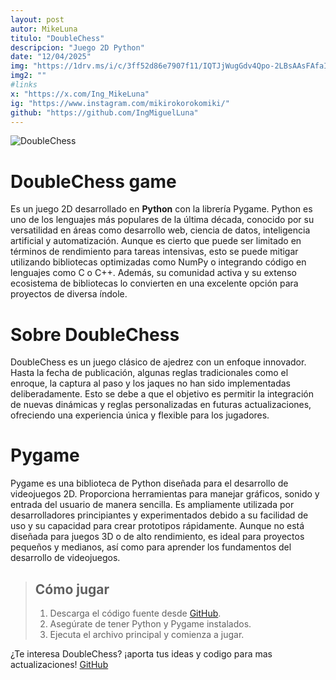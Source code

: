 ```yaml
---
layout: post
autor: MikeLuna
titulo: "DoubleChess"
descripcion: "Juego 2D Python"
date: "12/04/2025"
img: "https://1drv.ms/i/c/3ff52d86e7907f11/IQTJjWugGdv4Qpo-2LBsAAsFAfaIEhK-ETu7HlKW4gw91hA?width=auto"
img2: ""
#links
x: "https://x.com/Ing_MikeLuna"
ig: "https://www.instagram.com/mikirokorokomiki/"
github: "https://github.com/IngMiguelLuna"
---
```


<img src="https://1drv.ms/i/c/3ff52d86e7907f11/IQTJjWugGdv4Qpo-2LBsAAsFAfaIEhK-ETu7HlKW4gw91hA?width=auto" alt="DoubleChess" class="w-full h-auto mt-8">

# DoubleChess game 

Es un juego 2D desarrollado en **Python** con la librería Pygame. Python es uno de los lenguajes más populares de la última década, conocido por su versatilidad en áreas como desarrollo web, ciencia de datos, inteligencia artificial y automatización. Aunque es cierto que puede ser limitado en términos de rendimiento para tareas intensivas, esto se puede mitigar utilizando bibliotecas optimizadas como NumPy o integrando código en lenguajes como C o C++. Además, su comunidad activa y su extenso ecosistema de bibliotecas lo convierten en una excelente opción para proyectos de diversa índole.

# Sobre DoubleChess

DoubleChess es un juego clásico de ajedrez con un enfoque innovador. Hasta la fecha de publicación, algunas reglas tradicionales como el enroque, la captura al paso y los jaques no han sido implementadas deliberadamente. Esto se debe a que el objetivo es permitir la integración de nuevas dinámicas y reglas personalizadas en futuras actualizaciones, ofreciendo una experiencia única y flexible para los jugadores.

# Pygame

Pygame es una biblioteca de Python diseñada para el desarrollo de videojuegos 2D. Proporciona herramientas para manejar gráficos, sonido y entrada del usuario de manera sencilla. Es ampliamente utilizada por desarrolladores principiantes y experimentados debido a su facilidad de uso y su capacidad para crear prototipos rápidamente. Aunque no está diseñada para juegos 3D o de alto rendimiento, es ideal para proyectos pequeños y medianos, así como para aprender los fundamentos del desarrollo de videojuegos.

> ## Cómo jugar
> 1. Descarga el código fuente desde [GitHub](https://github.com/IngMiguelLuna/DoubleChess.git).
> 2. Asegúrate de tener Python y Pygame instalados.
> 3. Ejecuta el archivo principal y comienza a jugar.

¿Te interesa DoubleChess? ¡aporta tus ideas y codigo para mas actualizaciones! [GitHub](https://github.com/IngMiguelLuna/DoubleChess.git)